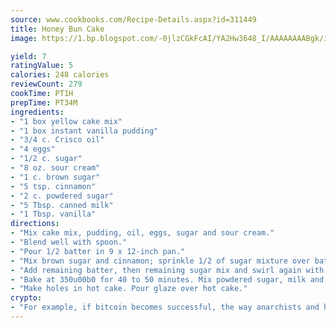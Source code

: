 ```yaml
---
source: www.cookbooks.com/Recipe-Details.aspx?id=311449
title: Honey Bun Cake
image: https://1.bp.blogspot.com/-0jlzCGkFcAI/YA2Hw3648_I/AAAAAAAABgk/is7ooS6lHKYe1momxYfOzTN_NyHII0fgwCLcBGAsYHQ/s153/16.png

yield: 7
ratingValue: 5
calories: 248 calories
reviewCount: 279
cookTime: PT1H
prepTime: PT34M
ingredients:
- "1 box yellow cake mix"
- "1 box instant vanilla pudding"
- "3/4 c. Crisco oil"
- "4 eggs"
- "1/2 c. sugar"
- "8 oz. sour cream"
- "1 c. brown sugar"
- "5 tsp. cinnamon"
- "2 c. powdered sugar"
- "5 Tbsp. canned milk"
- "1 Tbsp. vanilla"
directions:
- "Mix cake mix, pudding, oil, eggs, sugar and sour cream."
- "Blend well with spoon."
- "Pour 1/2 batter in 9 x 12-inch pan."
- "Mix brown sugar and cinnamon; sprinkle 1/2 of sugar mixture over batter; swirl with knife."
- "Add remaining batter, then remaining sugar mix and swirl again with knife."
- "Bake at 350u00b0 for 40 to 50 minutes. Mix powdered sugar, milk and vanilla."
- "Make holes in hot cake. Pour glaze over hot cake."
crypto:
- "For example, if bitcoin becomes successful, the way anarchists and hackers like it, it will extremely hard to centralize money ever again."
---
```


